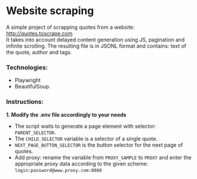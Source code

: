 # Website scraping

A simple project of scrapping quotes from a website:
http://quotes.toscrape.com <br>
It takes into account delayed content generation using JS, pagination and infinite scrolling.
The resulting file is in JSONL format and contains: text of the quote, author and tags.

### Technologies:
- Playwright
- BeautifulSoup.

### Instructions:

**1. Modify the .env file accordingly to your needs** <br>
- The script waits to generate a page element with selector: `PARENT_SELECTOR`.
- The `CHILD_SELECTOR` variable is a selector of a single quote.
- `NEXT_PAGE_BUTTON_SELECTOR` is the button selector for the next page of quotes.
- Add proxy: rename the variable from `PROXY_SAMPLE` to `PROXY` and enter the appropriate proxy data according to the given scheme:<br>
`login:password@www.proxy.com:8080`
